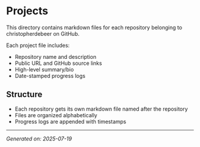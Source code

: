# Projects

This directory contains markdown files for each repository belonging to christopherdebeer on GitHub.

Each project file includes:
- Repository name and description
- Public URL and GitHub source links
- High-level summary/bio
- Date-stamped progress logs

## Structure

- Each repository gets its own markdown file named after the repository
- Files are organized alphabetically
- Progress logs are appended with timestamps

---

*Generated on: 2025-07-19*
